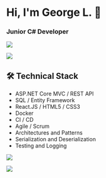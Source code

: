 # Hi, I'm George L. 👋
### Junior C# Developer

<p>
       <a href="https://t.me/GeorgeLofenfeld">
              <img src="https://img.shields.io/badge/Telegram-2CA5E0?style=for-the-badge&logo=telegram&logoColor=white"/>
       </a>
</p>
<p>
       <a href='mailto:georgelofenfeld@gmail.com'>
              <img src="https://img.shields.io/badge/Gmail-D14836?style=for-the-badge&logo=gmail&logoColor=white"/>
       </a>
</p>

## 🛠 Technical Stack
*   ASP.NET Core MVC / REST API 
*   SQL / Entity Framework
*   React.JS / HTML5 / CSS3
*   Docker
*   CI / CD
*   Agile / Scrum
*   Architectures and Patterns
*   Serialization and Deserialization
*   Testing and Logging

<p>
       <img src="https://github-readme-stats.vercel.app/api/top-langs/?username=GeorgeLofenfeld&layout=compact"/>
</p>

<div>
       <img src="https://komarev.com/ghpvc/?username=GeorgeLofenfeld&color=brightgreen">
</div>
